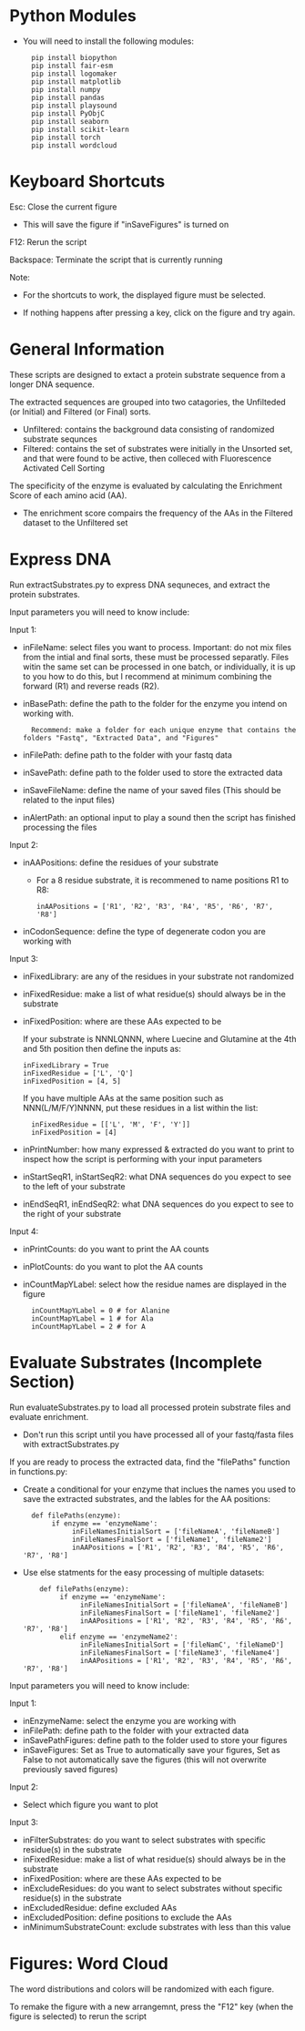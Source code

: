 # Python Modules
- You will need to install the following modules:

        pip install biopython
        pip install fair-esm
        pip install logomaker
        pip install matplotlib
        pip install numpy
        pip install pandas
        pip install playsound
        pip install PyObjC
        pip install seaborn
        pip install scikit-learn
        pip install torch
        pip install wordcloud

# Keyboard Shortcuts

Esc: Close the current figure

- This will save the figure if "inSaveFigures" is turned on

F12: Rerun the script

Backspace: Terminate the script that is currently running

Note:

- For the shortcuts to work, the displayed figure must be selected.

- If nothing happens after pressing a key, click on the figure and try again.

# General Information

These scripts are designed to extact a protein substrate sequence from a longer DNA sequence. 

The extracted sequences are grouped into two catagories, the Unfilteded (or Initial) and Filtered (or Final) sorts.
- Unfiltered: contains the background data consisting of randomized substrate sequnces
- Filtered: contains the set of substrates were initially in the Unsorted set, and that were found to be active, then colleced with Fluorescence Activated Cell Sorting

The specificity of the enzyme is evaluated by calculating the Enrichment Score of each amino acid (AA).
- The enrichment score compairs the frequency of the AAs in the Filtered dataset to the Unfiltered set

# Express DNA


Run extractSubstrates.py to express DNA sequneces, and extract the protein substrates.

Input parameters you will need to know include:

Input 1:
- inFileName: select files you want to process.
Important: do not mix files from the intial and final sorts, these must be processed separatly. Files witin the same set can be processed in one batch, or individually, it is up to you how to do this, but I recommend at minimum combining the forward (R1) and reverse reads (R2).

- inBasePath: define the path to the folder for the enzyme you intend on working with.

        Recommend: make a folder for each unique enzyme that contains the folders "Fastq", "Extracted Data", and "Figures"
- inFilePath: define path to the folder with your fastq data
- inSavePath: define path to the folder used to store the extracted data
- inSaveFileName: define the name of your saved files (This should be related to the input files)
- inAlertPath: an optional input to play a sound then the script has finished processing the files

Input 2:
- inAAPositions: define the residues of your substrate
    - For a 8 residue substrate, it is recommened to name positions R1 to R8:

          inAAPositions = ['R1', 'R2', 'R3', 'R4', 'R5', 'R6', 'R7', 'R8']
  
- inCodonSequence: define the type of degenerate codon you are working with

Input 3:
- inFixedLibrary: are any of the residues in your substrate not randomized
- inFixedResidue: make a list of what residue(s) should always be in the substrate
- inFixedPosition: where are these AAs expected to be

    If your substrate is NNNLQNNN, where Luecine and Glutamine at the 4th and 5th position then define the inputs as:

      inFixedLibrary = True
      inFixedResidue = ['L', 'Q']
      inFixedPosition = [4, 5]
    
    If you have multiple AAs at the same position such as NNN(L/M/F/Y)NNNN, put these residues in a list within the list:
  
        inFixedResidue = [['L', 'M', 'F', 'Y']]
        inFixedPosition = [4]
- inPrintNumber: how many expressed & extracted do you want to print to inspect how the script is performing with your input parameters
- inStartSeqR1, inStartSeqR2: what DNA sequences do you expect to see to the left of your substrate
- inEndSeqR1, inEndSeqR2: what DNA sequences do you expect to see to the right of your substrate

Input 4:
- inPrintCounts: do you want to print the AA counts
- inPlotCounts: do you want to plot the AA counts
- inCountMapYLabel: select how the residue names are displayed in the figure

        inCountMapYLabel = 0 # for Alanine
        inCountMapYLabel = 1 # for Ala
        inCountMapYLabel = 2 # for A


# Evaluate Substrates (Incomplete Section)

Run evaluateSubstrates.py to load all processed protein substrate files and evaluate enrichment.

- Don't run this script until you have processed all of your fastq/fasta files with extractSubstrates.py

If you are ready to process the extracted data, find the "filePaths" function in functions.py:
- Create a conditional for your enzyme that inclues the names you used to save the extracted substrates, and the lables for the AA positions:

        def filePaths(enzyme):
             if enzyme == 'enzymeName':
                  inFileNamesInitialSort = ['fileNameA', 'fileNameB']
                  inFileNamesFinalSort = ['fileName1', 'fileName2'] 
                  inAAPositions = ['R1', 'R2', 'R3', 'R4', 'R5', 'R6', 'R7', 'R8']

- Use else statments for the easy processing of multiple datasets:

          def filePaths(enzyme):
               if enzyme == 'enzymeName':
                    inFileNamesInitialSort = ['fileNameA', 'fileNameB']
                    inFileNamesFinalSort = ['fileName1', 'fileName2']
                    inAAPositions = ['R1', 'R2', 'R3', 'R4', 'R5', 'R6', 'R7', 'R8']
               elif enzyme == 'enzymeName2':
                    inFileNamesInitialSort = ['fileNamC', 'fileNameD']
                    inFileNamesFinalSort = ['fileName3', 'fileName4']
                    inAAPositions = ['R1', 'R2', 'R3', 'R4', 'R5', 'R6', 'R7', 'R8']

Input parameters you will need to know include:

Input 1:
- inEnzymeName: select the enzyme you are working with
- inFilePath: define path to the folder with your extracted data
- inSavePathFigures: define path to the folder used to store your figures
- inSaveFigures: Set as True to automatically save your figures, Set as False to not automatically save the figures (this will not overwrite previously saved figures)

Input 2:
- Select which figure you want to plot

Input 3:
- inFilterSubstrates: do you want to select substrates with specific residue(s) in the substrate
- inFixedResidue: make a list of what residue(s) should always be in the substrate
- inFixedPosition: where are these AAs expected to be
- inExcludeResidues: do you want to select substrates without specific residue(s) in the substrate
- inExcludedResidue: define excluded AAs
- inExcludedPosition: define positions to exclude the AAs
- inMinimumSubstrateCount: exclude substrates with less than this value

# Figures: Word Cloud

The word distributions and colors will be randomized with each figure. 

To remake the figure with a new arrangemnt, press the "F12" key (when the figure is selected) to rerun the script


